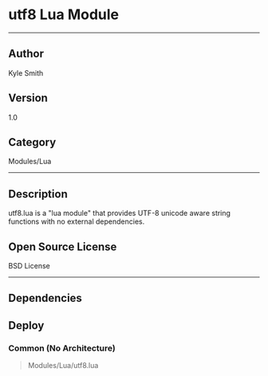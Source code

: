 # utf8 Lua Module
___

## Author
Kyle Smith

## Version
1.0

## Category
Modules/Lua

___

## Description
<p>utf8.lua is a "lua module" that provides UTF-8 unicode aware string functions with no external dependencies.</p>

<h2>Open Source License</h2>
<p>BSD License</p>


___

## Dependencies

## Deploy

### Common (No Architecture)

> Modules/Lua/utf8.lua  

